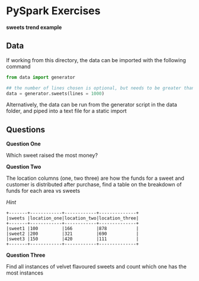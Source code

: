 # PySpark Exercises

**sweets trend example**

## Data

If working from this directory, the data can be imported with the following command

```python
from data import generator

## the number of lines chosen is optional, but needs to be greater than 1000
data = generator.sweets(lines = 1000)
```

Alternatively, the data can be run from the generator script in the data folder, and piped into a text file for a static import

## Questions

**Question One**

Which sweet raised the most money?

**Question Two**

The location columns (one, two three) are how the funds for a sweet and customer is distributed after purchase, find a table on the breakdown of funds for each area vs sweets

*Hint*
```
+-------+------------+------------+--------------+
|sweets |location_one|location_two|location_three|
+-------+------------+------------+--------------+
|sweet1 |100         |166         |878           |
|sweet2 |200         |321         |690           |
|sweet3 |150         |420         |111           |
+-------+------------+------------+--------------+
```

**Question Three**

Find all instances of velvet flavoured sweets and count which one has the most instances
